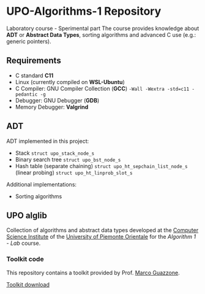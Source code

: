 # UPO-Algorithms-1 Repository

Laboratory course - Sperimental part
The course provides knowledge about **ADT** or **Abstract Data Types**, sorting algorithms and advanced C use (e.g.: generic pointers).

## Requirements

- C standard **C11**
- Linux (currently compiled on **WSL-Ubuntu**)
- C Compiler: GNU Compiler Collection (**GCC**) `-Wall -Wextra -std=c11 -pedantic -g`
- Debugger: GNU Debugger (**GDB**)
- Memory Debugger: **Valgrind**

## ADT

ADT implemented in this project:

- Stack `struct upo_stack_node_s`
- Binary search tree `struct upo_bst_node_s`
- Hash table (separate chaining) `struct upo_ht_sepchain_list_node_s` (linear probing) `struct upo_ht_linprob_slot_s`

Additional implementations:

- Sorting algorithms

## UPO alglib

Collection of algorithms and abstract data types developed at the [Computer Science Institute](http://www.di.unipmn.it) of the [University of Piemonte Orientale](http://www.uniupo.it) for the *Algorithm 1 - Lab* course.

### Toolkit code

This repository contains a toolkit provided by Prof. [Marco Guazzone](https://github.com/sguazt).

[Toolkit download](./UPOalglib_core_toolkit.zip)
